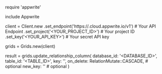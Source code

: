 require 'appwrite'

include Appwrite

client = Client.new
    .set_endpoint('https://<REGION>.cloud.appwrite.io/v1') # Your API Endpoint
    .set_project('<YOUR_PROJECT_ID>') # Your project ID
    .set_key('<YOUR_API_KEY>') # Your secret API key

grids = Grids.new(client)

result = grids.update_relationship_column(
    database_id: '<DATABASE_ID>',
    table_id: '<TABLE_ID>',
    key: '',
    on_delete: RelationMutate::CASCADE, # optional
    new_key: '' # optional
)
